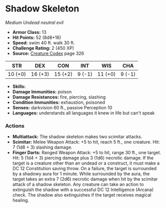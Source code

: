 # Shadow Skeleton

*Medium* *Undead* *neutral evil*

- **Armor Class:** 13
- **Hit Points:** 52 (8d8+16)
- **Speed:** swim 40 ft. walk 30 ft.
- **Challenge Rating:** 2 (450 XP)
- **Source:** [Creature Codex](https://koboldpress.com/kpstore/product/creature-codex-for-5th-edition-dnd) page 326

| STR | DEX | CON | INT | WIS | CHA |
| --- | --- | --- | --- | --- | --- |
| 10 (+0) | 16 (+3) | 15 (+2) | 9 (-1) | 11 (+0) | 9 (-1) |

- **Skills:** 
- **Damage Immunities:** poison
- **Damage Resistances:** fire, piercing, slashing
- **Condition Immunities:** exhaustion, poisoned
- **Senses:** darkvision 60 ft., passive Perception 10
- **Languages:** understands all languages it knew in life but can't speak
### Actions
- **Multiattack:** The shadow skeleton makes two scimitar attacks.
- **Scimitar:** Melee Weapon Attack: +5 to hit, reach 5 ft., one creature. Hit: 7 (1d8 + 3) slashing damage.
- **Finger Darts:** Ranged Weapon Attack: +5 to hit, range 30 ft., one target. Hit: 5 (1d4 + 3) piercing damage plus 3 (1d6) necrotic damage. If the target is a creature other than an undead or a construct, it must make a DC 12 Constitution saving throw. On a failure, the target is surrounded by a shadowy aura for 1 minute. While surrounded by the aura, the target takes an extra 7 (2d6) necrotic damage when hit by the scimitar attack of a shadow skeleton. Any creature can take an action to extinguish the shadow with a successful DC 12 Intelligence (Arcana) check. The shadow also extinguishes if the target receives magical healing.


